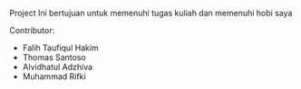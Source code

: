 Project Ini bertujuan untuk memenuhi tugas kuliah dan memenuhi hobi saya

Contributor:

- Falih Taufiqul Hakim
- Thomas Santoso
- Alvidhatul Adzhiva
- Muhammad Rifki
